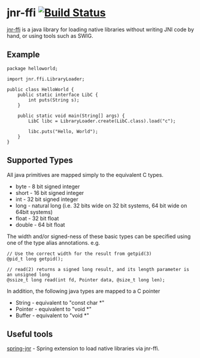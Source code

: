 jnr-ffi [![Build Status](https://travis-ci.org/jnr/jnr-ffi.svg)](https://travis-ci.org/jnr/jnr-ffi)
======

[jnr-ffi](https://github.com/jnr/jnr-ffi) is a java library for loading native libraries without writing JNI code by hand, or using tools such as SWIG.

Example
------

    package helloworld;

    import jnr.ffi.LibraryLoader;

    public class HelloWorld {
        public static interface LibC {
            int puts(String s);
        }

        public static void main(String[] args) {
            LibC libc = LibraryLoader.create(LibC.class).load("c");

            libc.puts("Hello, World");
        }
    }

Supported Types
------

All java primitives are mapped simply to the equivalent C types.

* byte - 8 bit signed integer
* short - 16 bit signed integer
* int - 32 bit signed integer
* long - natural long (i.e. 32 bits wide on 32 bit systems, 64 bit wide on 64bit systems)
* float - 32 bit float
* double - 64 bit float

The width and/or signed-ness of these basic types can be specified using one of the type alias annotations.
 e.g.

    // Use the correct width for the result from getpid(3)
    @pid_t long getpid();

    // read(2) returns a signed long result, and its length parameter is an unsigned long
    @ssize_t long read(int fd, Pointer data, @size_t long len);


In addition, the following java types are mapped to a C pointer

* String - equivalent to "const char *"
* Pointer - equivalent to "void *"
* Buffer - equivalent to "void *"

Useful tools
------
[spring-jnr](https://github.com/goto1134/spring-jnr) - Spring extension to load native libraries via jnr-ffi.
